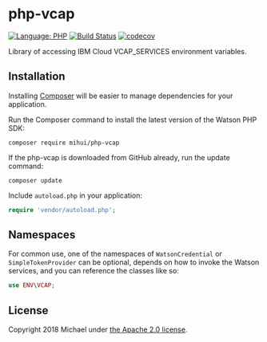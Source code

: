 # php-vcap

[![Language: PHP](https://img.shields.io/badge/php-5.6+-orange.svg?style=flat)](http://php.net/)
[![Build Status](https://travis-ci.org/mihui/php-vcap.svg?branch=master)](https://travis-ci.org/mihui/php-vcap)
[![codecov](https://codecov.io/gh/mihui/php-vcap/branch/master/graph/badge.svg)](https://codecov.io/gh/mihui/php-vcap)

Library of accessing IBM Cloud VCAP_SERVICES environment variables.

## Installation

Installing [Composer](http://getcomposer.org) will be easier to manage dependencies for your application.

Run the Composer command to install the latest version of the Watson PHP SDK:

```shell
composer require mihui/php-vcap
```


If the php-vcap is downloaded from GitHub already, run the update command:
```shell
composer update
```

Include `autoload.php` in your application:

```php
require 'vendor/autoload.php';
```

## Namespaces
For common use, one of the namespaces of `WatsonCredential` or `SimpleTokenProvider` can be optional, depends on how to invoke the Watson services, and you can reference the classes like so:
```php
use ENV\VCAP;
```

## License
Copyright 2018 Michael under [the Apache 2.0 license](LICENSE).
